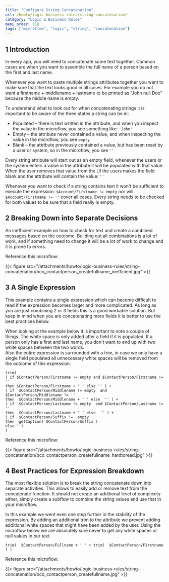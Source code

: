 ```yaml
---
title: "Configure String Concatenation"
url: /howto/logic-business-rules/string-concatenation/
category: "Logic & Business Rules"
menu_order: 110
tags: ["microflow", "logic", "string", "concatenation"]
---
```


## 1 Introduction

In every app, you will need to concatenate some text together. Common cases are when you want to assemble the full name of a person based on the first and last name.

Whenever you want to paste multiple strings attributes together you want to make sure that the text looks good in all cases. For example you do not want a firstname + middlename + lastname to be printed as "John null Doe" because the middle name is empty.

To understand what to look out for when concatenating strings it is important to be aware of the three states a string can be in:

* Populated – there is text written in the attribute, and when you inspect the value in the microflow, you see something like: `'John'`
* Empty – the attribute never contained a value, and when inspecting the value in the microflow, you see `empty`
* Blank – the attribute previously contained a value, but has been reset by a user or system, so in the microflow, you see `''`

Every string attribute will start out as an empty field, whenever the users or the system enters a value in the attribute it will be populated with that value. When the user removes that value from the UI the users makes the field blank and the attribute will contain the value: `''`

Whenever you want to check if a string contains text it won't be sufficient to execute the expression: `$Account/Firstname != empty` nor will  `$Account/Firstname != ''` cover all cases. Every string needs to be checked for both values to be sure that a field really is empty.  

## 2 Breaking Down into Separate Decisions

An inefficient example on how to check for text and create a combined messages based on the outcome. Building out all combinations is a lot of work, and if something need to change it will be a lot of work to change and it is prone to errors. 

Reference this microflow:

{{< figure src="/attachments/howto/logic-business-rules/string-concatenation/bco_contactperson_createfullname_inefficient.jpg" >}}

## 3 A Single Expression

This example contains a single expression which can become difficult to read if the expression becomes larger and more complicated. As long as you are just combining 2 or 3 fields this is a good workable solution. But keep in mind when you are concatenating more fields it is better to use the best practices below.

When looking at the example below it is important to note a couple of things. The white space is only added after a field if it is populated. If a person only has a first and last name, you don't want to end up with two white spaces between the two words.  
Also the entire expression is surrounded with a trim, in case we only have a single field populated all unnecessary white spaces will be removed from the outcome of this expression.

```
trim(
( if $ContactPerson/Firstname != empty and $ContactPerson/Firstname != ''
then $ContactPerson/Firstname + ' ' else '' ) +
( if  $ContactPerson/Middlename != empty  and $ContactPerson/Middlename != ''
then  $ContactPerson/Middlename + ' ' else  '' ) +
( if  $ContactPerson/Lastname != empty  and $ContactPerson/Lastname != ''
then  $ContactPerson/Lastname + ' ' else  '' ) +
( if  $ContactPerson/Suffix !=  empty  
then  getCaption( $ContactPerson/Suffix )
else '')
)
```
Reference this microflow:

{{< figure src="/attachments/howto/logic-business-rules/string-concatenation/bco_contactperson_createfullname_hardtoread.jpg" >}}

## 4 Best Practices for Expression Breakdown

The most flexible solution is to break the string concatenate down into separate activities. This allows to easily add or remove text from the concatenate function. It should not create an additional level of complexity either, simply create a subflow to combine the string values and use that in your microflow.

In this example we went even one step further in the stability of the expression. By adding an additional trim to the attribute we prevent adding additional white spaces that might have been added by the user. Using the microflow below we are absolutely sure never to get any white spaces or null values in our text.

```
trim(  $ContactPerson/Fullname + ' ' + trim(  $ContactPerson/Firstname ) )
```
Reference this microflow:

{{< figure src="/attachments/howto/logic-business-rules/string-concatenation/bco_contactperson_createfullname.jpg" >}}

